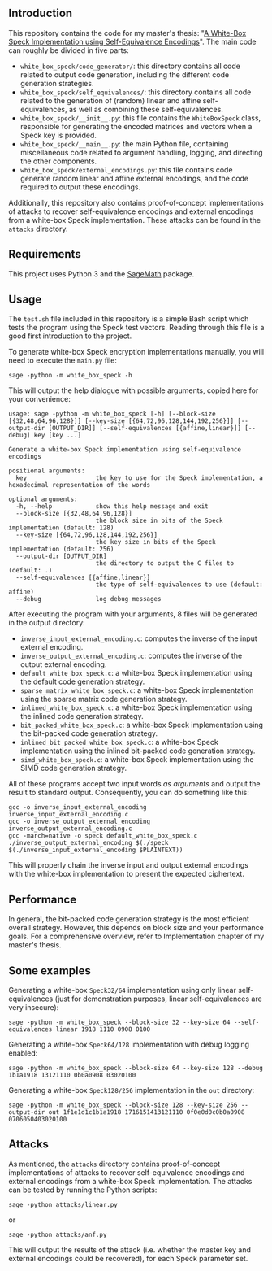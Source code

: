## Introduction 
This repository contains the code for my master's thesis: "[A White-Box Speck Implementation using Self-Equivalence Encodings](https://www.esat.kuleuven.be/cosic/publications/thesis-413.pdf)". The main code can roughly be divided in five parts:
* `white_box_speck/code_generator/`: this directory contains all code related to output code generation, including the different code generation strategies.
* `white_box_speck/self_equivalences/`: this directory contains all code related to the generation of (random) linear and affine self-equivalences, as well as combining these self-equivalences.
* `white_box_speck/__init__.py`: this file contains the `WhiteBoxSpeck` class, responsible for generating the encoded matrices and vectors when a Speck key is provided.
* `white_box_speck/__main__.py`: the main Python file, containing miscellaneous code related to argument handling, logging, and directing the other components.
* `white_box_speck/external_encodings.py`: this file contains code generate random linear and affine external encodings, and the code required to output these encodings.

Additionally, this repository also contains proof-of-concept implementations of attacks to recover self-equivalence encodings and external encodings from a white-box Speck implementation. These attacks can be found in the `attacks` directory.

## Requirements
This project uses Python 3 and the [SageMath](https://www.sagemath.org/) package.

## Usage
The `test.sh` file included in this repository is a simple Bash script which tests the program using the Speck test vectors. Reading through this file is a good first introduction to the project.

To generate white-box Speck encryption implementations manually, you will need to execute the `main.py` file:
```
sage -python -m white_box_speck -h
```
This will output the help dialogue with possible arguments, copied here for your convenience:
```
usage: sage -python -m white_box_speck [-h] [--block-size [{32,48,64,96,128}]] [--key-size [{64,72,96,128,144,192,256}]] [--output-dir [OUTPUT_DIR]] [--self-equivalences [{affine,linear}]] [--debug] key [key ...]

Generate a white-box Speck implementation using self-equivalence encodings

positional arguments:
  key                   the key to use for the Speck implementation, a hexadecimal representation of the words

optional arguments:
  -h, --help            show this help message and exit
  --block-size [{32,48,64,96,128}]
                        the block size in bits of the Speck implementation (default: 128)
  --key-size [{64,72,96,128,144,192,256}]
                        the key size in bits of the Speck implementation (default: 256)
  --output-dir [OUTPUT_DIR]
                        the directory to output the C files to (default: .)
  --self-equivalences [{affine,linear}]
                        the type of self-equivalences to use (default: affine)
  --debug               log debug messages
```

After executing the program with your arguments, 8 files will be generated in the output directory:
* `inverse_input_external_encoding.c`: computes the inverse of the input external encoding.
* `inverse_output_external_encoding.c`: computes the inverse of the output external encoding.
* `default_white_box_speck.c`: a white-box Speck implementation using the default code generation strategy.
* `sparse_matrix_white_box_speck.c`: a white-box Speck implementation using the sparse matrix code generation strategy.
* `inlined_white_box_speck.c`: a white-box Speck implementation using the inlined code generation strategy.
* `bit_packed_white_box_speck.c`: a white-box Speck implementation using the bit-packed code generation strategy.
* `inlined_bit_packed_white_box_speck.c`: a white-box Speck implementation using the inlined bit-packed code generation strategy.
* `simd_white_box_speck.c`: a white-box Speck implementation using the SIMD code generation strategy.

All of these programs accept two input words *as arguments* and output the result to standard output. Consequently, you can do something like this:
```
gcc -o inverse_input_external_encoding inverse_input_external_encoding.c
gcc -o inverse_output_external_encoding inverse_output_external_encoding.c
gcc -march=native -o speck default_white_box_speck.c
./inverse_output_external_encoding $(./speck $(./inverse_input_external_encoding $PLAINTEXT))
```
This will properly chain the inverse input and output external encodings with the white-box implementation to present the expected ciphertext.

## Performance
In general, the bit-packed code generation strategy is the most efficient overall strategy. However, this depends on block size and your performance goals. For a comprehensive overview, refer to Implementation chapter of my master's thesis.

## Some examples

Generating a white-box `Speck32/64` implementation using only linear self-equivalences (just for demonstration purposes, linear self-equivalences are very insecure):
```
sage -python -m white_box_speck --block-size 32 --key-size 64 --self-equivalences linear 1918 1110 0908 0100
```

Generating a white-box `Speck64/128` implementation with debug logging enabled:
```
sage -python -m white_box_speck --block-size 64 --key-size 128 --debug 1b1a1918 13121110 0b0a0908 03020100
```

Generating a white-box `Speck128/256` implementation in the `out` directory:

```
sage -python -m white_box_speck --block-size 128 --key-size 256 --output-dir out 1f1e1d1c1b1a1918 1716151413121110 0f0e0d0c0b0a0908 0706050403020100
```

## Attacks

As mentioned, the `attacks` directory contains proof-of-concept implementations of attacks to recover self-equivalence encodings and external encodings from a white-box Speck implementation. The attacks can be tested by running the Python scripts:
```
sage -python attacks/linear.py
```
or
```
sage -python attacks/anf.py
```

This will output the results of the attack (i.e. whether the master key and external encodings could be recovered), for each Speck parameter set.
